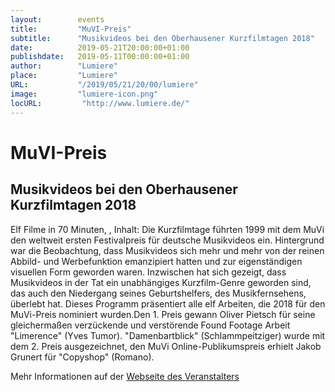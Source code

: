 ```yaml
---
layout:        events
title:         "MuVI-Preis"
subtitle:      "Musikvideos bei den Oberhausener Kurzfilmtagen 2018"
date:          2019-05-21T20:00:00+01:00
publishdate:   2019-05-11T00:00:00+01:00
author:        "Lumiere"
place:         "Lumiere"
URL:           "/2019/05/21/20/00/lumiere"
image:         "lumiere-icon.png"
locURL:         "http://www.lumiere.de/"
---
```


MuVI-Preis
===========

Musikvideos bei den Oberhausener Kurzfilmtagen 2018
-----------

Elf  Filme in 70 Minuten, , Inhalt: Die Kurzfilmtage führten 1999 mit dem MuVi den weltweit ersten Festivalpreis für deutsche Musikvideos ein. Hintergrund war die Beobachtung, dass Musikvideos sich mehr und mehr von der reinen Abbild- und Werbefunktion emanzipiert hatten und zur eigenständigen visuellen Form geworden waren. Inzwischen hat sich gezeigt, dass Musikvideos in der Tat ein unabhängiges Kurzfilm-Genre geworden sind, das auch den Niedergang seines Geburtshelfers, des Musikfernsehens, überlebt hat. Dieses Programm präsentiert alle elf Arbeiten, die 2018 für den MuVi-Preis nominiert wurden.Den 1. Preis gewann Oliver Pietsch für seine gleichermaßen verzückende und verstörende Found Footage Arbeit "Limerence" (Yves Tumor). "Damenbartblick" (Schlammpeitziger) wurde mit dem 2. Preis ausgezeichnet, den MuVi Online-Publikumspreis erhielt Jakob Grunert für "Copyshop" (Romano).

Mehr Informationen auf der [Webseite des Veranstalters](http://www.lumiere.de/19/05/muvi.htm)
